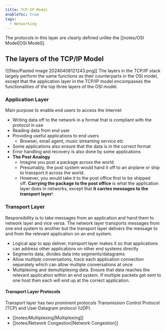 ```yaml
---
title: TCP-IP Model
enableToc: true
tags:
  - Networking
---
```

The protocols in this layer are clearly defined unlike the [[notes/OSI Model|OSI Model]]. 

## The layers of the TCP/IP Model
![[files/Pasted image 20240408121243.png]]
The layers in the TCP/IP stack largely perform the same functions as their counterparts in the OSI model, except that the application layer in the TCP/IP model encompasses the functionalities of the top three layers of the OSI model.

### Application Layer
Main purpose to enable end users to access the Internet
- Writing data off to the network in a format that is compliant with the protocol in use
- Reading data from end user
- Providing useful applications to end users
	- Browser, email agent, music streaming service etc
- Some applications also ensure that the data is in the correct format
- Error handling and recovery is also done by some applications
- **The Post Analogy**
	- Imagine you post a package across the world.
	- Presumably, the post system would hand it off to an airplane or ship to transport it across the world.
	- However, you would take it to the post office first to be shipped off. **Carrying the package to the post office** is what the application layer does in networks, except that **it carries messages to the transport layer**!

### Transport Layer
Responsibility is to take messages from an application and hand them to network layer and vice versa. The network layer transports messages from one end system to another but the transport layer delivers the message to and from the relevant application on an end system.

- Logical app to app deliver, transport layer makes it so that applications can address other applications on other end systems directly
- Segments data, divides data into segments/datagrams
- Allow multiple conversations, track each application connection separately which can allow multiple conversations at once
- Multiplexing and demultiplexing data. Ensure that data reaches the relevant application within an end system. If multiple packets get sent to one host then each will end up at the correct application.
#### Transport Layer Protocols
Transport layer has two prominent protocols Transmission Control Protocol (TCP) and User Datagram protocol (UDP).

- [[notes/Multiplexing|Multiplexing]]
- [[notes/Network Congestion|Network Congestion]]